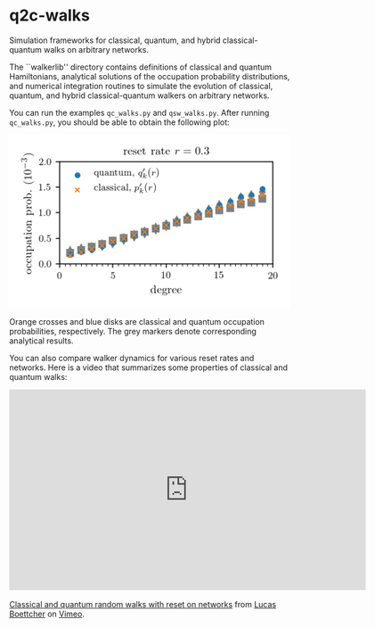 # q2c-walks

Simulation frameworks for classical, quantum, and hybrid classical-quantum walks on arbitrary networks.

The ``walkerlib'' directory contains definitions of classical and quantum Hamiltonians, analytical solutions of the occupation probability distributions, and numerical integration routines to simulate the evolution of classical, quantum, and hybrid classical-quantum walkers on arbitrary networks.

You can run the examples ``qc_walks.py`` and ``qsw_walks.py``. After running ``qc_walks.py``, you should be able to obtain the following plot: 

<p align="center">
  <img src="qc_plot.png">
</p>

Orange crosses and blue disks are classical and quantum occupation probabilities, respectively. The grey markers denote corresponding analytical results.

You can also compare walker dynamics for various reset rates and networks. Here is a video that summarizes some properties of classical and quantum walks:

<p align="center">
<iframe src="https://player.vimeo.com/video/429312302" width="640" height="360" frameborder="0" allow="autoplay; fullscreen" allowfullscreen></iframe>
<p><a href="https://vimeo.com/429312302">Classical and quantum random walks with reset on networks</a> from <a href="https://vimeo.com/user14770743">Lucas Boettcher</a> on <a href="https://vimeo.com">Vimeo</a>.</p>
</p>
